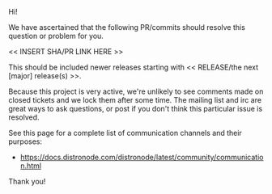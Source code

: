 Hi!

We have ascertained that the following PR/commits should resolve this question or problem for you.

<< INSERT SHA/PR LINK HERE >>

This should be included newer releases starting with << RELEASE/the next [major] release(s) >>.

Because this project is very active, we're unlikely to see comments made on closed tickets and we lock them after some time.
The mailing list and irc are great ways to ask questions, or post if you don't think this particular issue is resolved.

See  this page for a complete list of communication channels and their purposes:

* https://docs.distronode.com/distronode/latest/community/communication.html

Thank you!

